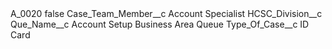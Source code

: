 <?xml version="1.0" encoding="UTF-8"?>
<CustomMetadata xmlns="http://soap.sforce.com/2006/04/metadata" xmlns:xsi="http://www.w3.org/2001/XMLSchema-instance" xmlns:xsd="http://www.w3.org/2001/XMLSchema">
    <label>A_0020</label>
    <protected>false</protected>
    <values>
        <field>Case_Team_Member__c</field>
        <value xsi:type="xsd:string">Account Specialist</value>
    </values>
    <values>
        <field>HCSC_Division__c</field>
        <value xsi:nil="true"/>
    </values>
    <values>
        <field>Que_Name__c</field>
        <value xsi:type="xsd:string">Account Setup Business Area Queue</value>
    </values>
    <values>
        <field>Type_Of_Case__c</field>
        <value xsi:type="xsd:string">ID Card</value>
    </values>
</CustomMetadata>
